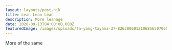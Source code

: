 ```yaml
---
layout: layouts/post.njk
title: Lean Lean Lean
description: More leanage
date: 2020-09-13T04:00:00.000Z
featuredImage: /images/uploads/ta-yang-tayana-37-82630060121068565070655449704548x.jpg
---
```

More of the same